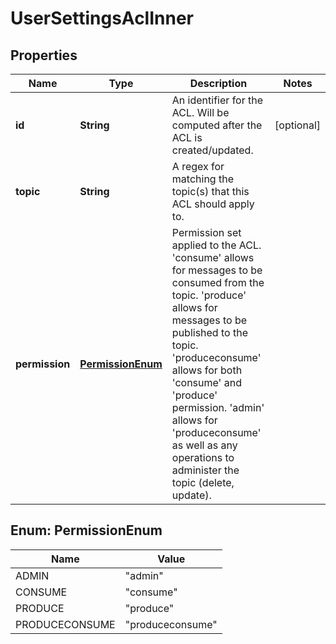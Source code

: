 

# UserSettingsAclInner


## Properties

| Name | Type | Description | Notes |
|------------ | ------------- | ------------- | -------------|
|**id** | **String** | An identifier for the ACL. Will be computed after the ACL is created/updated. |  [optional] |
|**topic** | **String** | A regex for matching the topic(s) that this ACL should apply to. |  |
|**permission** | [**PermissionEnum**](#PermissionEnum) | Permission set applied to the ACL. &#39;consume&#39; allows for messages to be consumed from the topic. &#39;produce&#39; allows for messages to be published to the topic. &#39;produceconsume&#39; allows for both &#39;consume&#39; and &#39;produce&#39; permission. &#39;admin&#39; allows for &#39;produceconsume&#39; as well as any operations to administer the topic (delete, update). |  |



## Enum: PermissionEnum

| Name | Value |
|---- | -----|
| ADMIN | &quot;admin&quot; |
| CONSUME | &quot;consume&quot; |
| PRODUCE | &quot;produce&quot; |
| PRODUCECONSUME | &quot;produceconsume&quot; |



